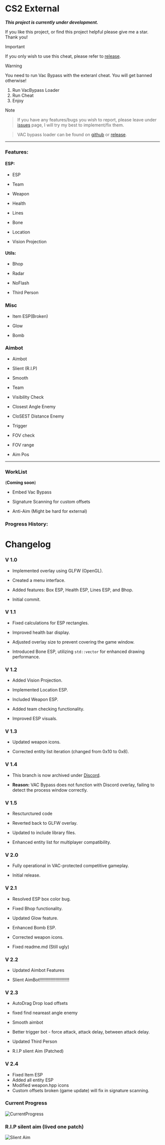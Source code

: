 # CS2 External

**_This project is currently under development._**

If you like this project, or find this project helpful please give me a star. Thank you!

> [!IMPORTANT]
> If you only wish to use this cheat, please refer to [release](https://github.com/LongpanZhou/CS2-External/releases).

  

> [!WARNING]
> You need to run Vac Bypass with the exteranl cheat. You will get banned otherwise!
>  1. Run VacBypass Loader
>  2. Run Cheat
>  3. Enjoy

  

> [!NOTE]

> If you have any features/bugs you wish to report, please leave under [issues](https://github.com/LongpanZhou/CS2-External/issues) page, I will try my best to implement/fix them. <br/>

> VAC bypass loader can be found on [github](https://github.com/danielkrupinski/VAC-Bypass-Loader) or [release](https://github.com/LongpanZhou/CS2-External/releases).

---

### Features:

  

#### ESP:

- ESP

- Team

- Weapon

- Health

- Lines

- Bone

- Location

- Vision Projection

  

#### Utils:

- Bhop

- Radar

- NoFlash

- Third Person

  

### Misc

- Item ESP(Broken)

- Glow

- Bomb

  

### Aimbot

- Aimbot

- Slient (R.I.P)

- Smooth

- Team

- Visibility Check

- Closest Angle Enemy

- CloSEST Distance Enemy

- Trigger

- FOV check

- FOV range

- Aim Pos

---

### WorkList

(**Coming soon**)

- Embed Vac Bypass

- Signature Scanning for custom offsets

- Anti-Aim (Might be hard for external)

  

### Progress History:

# Changelog

  

### V 1.0

- Implemented overlay using GLFW (OpenGL).

- Created a menu interface.

- Added features: Box ESP, Health ESP, Lines ESP, and Bhop.

- Initial commit.

  

### V 1.1

- Fixed calculations for ESP rectangles.

- Improved health bar display.

- Adjusted overlay size to prevent covering the game window.

- Introduced Bone ESP, utilizing `std::vector` for enhanced drawing performance.

  

### V 1.2

- Added Vision Projection.

- Implemented Location ESP.

- Included Weapon ESP.

- Added team checking functionality.

- Improved ESP visuals.

  

### V 1.3

- Updated weapon icons.

- Corrected entity list iteration (changed from 0x10 to 0x8).

  

### V 1.4

- This branch is now archived under [Discord](https://github.com/LongpanZhou/CS2-External/tree/Discord).

-  **Reason:** VAC Bypass does not function with Discord overlay, failing to detect the process window correctly.

  

### V 1.5

- Rescturctured code

- Reverted back to GLFW overlay.

- Updated to include library files.

- Enhanced entity list for multiplayer compatibility.

  

### V 2.0

- Fully operational in VAC-protected competitive gameplay.

- Initial release.

  

### V 2.1

- Resolved ESP box color bug.

- Fixed Bhop functionality.

- Updated Glow feature.

- Enhanced Bomb ESP.

- Corrected weapon icons.

- Fixed readme.md (Still ugly)

  

### V 2.2

- Updated Aimbot Features

- Slient AimBot!!!!!!!!!!!!!!!!!!!!!!!!

  

### V 2.3

- AutoDrag Drop load offsets

- fixed find neareast angle enemy

- Smooth aimbot

- Better trigger bot - force attack, attack delay, between attack delay.

- Updated Third Person

- R.I.P slient Aim (Patched)

###  V 2.4
 - Fixed Item ESP
 - Added all entity ESP
 - Modified weapon.hpp icons
 - Custom offsets broken (game update)  will fix in signature scanning.

### Current Progress

![CurrentProgress](./imgs/current.png)

  

### R.I.P silent aim (lived one patch)

![Slient Aim](./imgs/Slient-Aim.gif)
